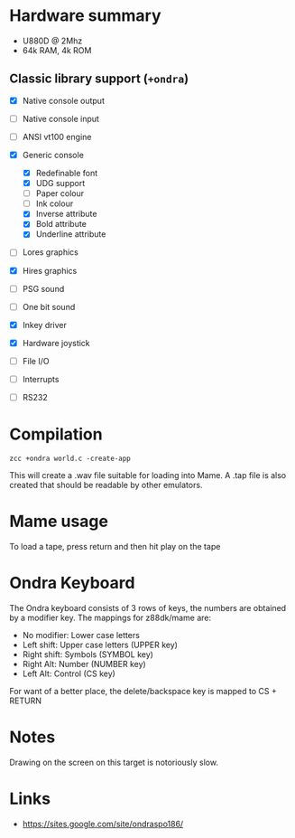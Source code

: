 # Hardware summary

* U880D @ 2Mhz
* 64k RAM, 4k ROM  

## Classic library support (`+ondra`)

* [x] Native console output
* [ ] Native console input
* [ ] ANSI vt100 engine
* [x] Generic console
    * [x] Redefinable font 
    * [x] UDG support
    * [ ] Paper colour
    * [ ] Ink colour
    * [x] Inverse attribute
    * [x] Bold attribute
    * [x] Underline attribute
* [ ] Lores graphics
* [x] Hires graphics
* [ ] PSG sound
* [ ] One bit sound
* [x] Inkey driver
* [x] Hardware joystick
* [ ] File I/O
* [ ] Interrupts
* [ ] RS232


# Compilation

    zcc +ondra world.c -create-app

This will create a .wav file suitable for loading into Mame. A .tap file is also created that should be readable by other emulators.

# Mame usage

To load a tape, press return and then hit play on the tape

# Ondra Keyboard

The Ondra keyboard consists of 3 rows of keys, the numbers are obtained by a modifier key. The mappings for z88dk/mame are:

* No modifier: Lower case letters
* Left shift: Upper case letters (UPPER key)
* Right shift: Symbols (SYMBOL key)
* Right Alt: Number (NUMBER key)
* Left Alt: Control (CS key)

For want of a better place, the delete/backspace key is mapped to CS + RETURN

# Notes

Drawing on the screen on this target is notoriously slow.

# Links

* https://sites.google.com/site/ondraspo186/
